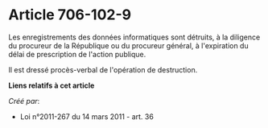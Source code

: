 # Article 706-102-9

Les enregistrements des données informatiques sont détruits, à la diligence du procureur de la République ou du procureur
général, à l'expiration du délai de prescription de l'action publique. 

Il est dressé procès-verbal de l'opération de destruction.

**Liens relatifs à cet article**

_Créé par_:

  - Loi n°2011-267 du 14 mars 2011 - art. 36
